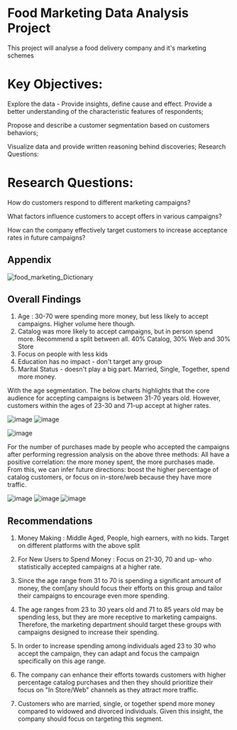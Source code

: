 # Food Marketing Data Analysis Project

This project will analyse a food delivery company and it's marketing schemes


# Key Objectives:

Explore the data - Provide insights, define cause and effect. Provide a better understanding of the characteristic features of respondents;

Propose and describe a customer segmentation based on customers behaviors;

Visualize data and provide written reasoning behind discoveries;
Research Questions:

# Research Questions:

How do customers respond to different marketing campaigns?

What factors influence customers to accept offers in various campaigns?

How can the company effectively target customers to increase acceptance rates in future campaigns?


## Appendix

![food_marketing_Dictionary](https://github.com/user-attachments/assets/8fdc77a3-8fcf-4f99-80ed-7132f7fc27b8)

## Overall Findings
1. Age : 30-70 were spending more money, but less likely to accept campaigns. Higher volume here though.
2. Catalog was more likely to accept campaigns, but in person spend more. Recommend a split between all. 40% Catalog, 30% Web and 30% Store
3. Focus on people with less kids
4. Education has no impact - don't target any group
5. Marital Status - doesn't play a big part. Married, Single, Together, spend more money.

With the age segmentation. The below charts highlights that the core audience for accepting campaigns is between 31-70 years old. However, customers within the ages of 23-30 and 71-up accept at higher rates.

   ![image](https://github.com/user-attachments/assets/b3fa3c44-cb0c-47b2-a167-2e9b57536f65)
   ![image](https://github.com/user-attachments/assets/43b60044-9c80-4927-9b4f-aff8a2b9defd)

   
   ![image](https://github.com/user-attachments/assets/c01e5ff6-d85c-4444-9240-cb3aad0ed7d1)

For the number of purchases made by people who accepted the campaigns after performing regression analysis on the above three methods:
All have a positive correlation: the more money spent, the more purchases made.
From this, we can infer future directions: boost the higher percentage of catalog customers, or focus on in-store/web because they have more traffic.

   ![image](https://github.com/user-attachments/assets/439ccd42-8264-46bd-b3fb-71cdc7be5c26)
   ![image](https://github.com/user-attachments/assets/4ac61011-3dd5-4de3-8fb4-50e3ba264b5b)
   ![image](https://github.com/user-attachments/assets/c6022c7e-49cc-487a-868c-afa8dd02df63)






## Recommendations

1. Money Making : Middle Aged, People, high earners, with no kids. Target on different platforms with the above split

2. For New Users to Spend Money : Focus on 21-30, 70 and up- who statistically accepted campaigns at a higher rate.

3. Since the age range from 31 to 70 is spending a significant amount of money, the com[any should focus their efforts on this group and tailor their campaigns to encourage even more spending.

4. The age ranges from 23 to 30 years old and 71 to 85 years old may be spending less, but they are more receptive to marketing campaigns. Therefore, the marketing department should target these groups with campaigns designed to increase their spending.

5. In order to increase spending among individuals aged 23 to 30 who accept the campaign, they can adapt and focus the campaign specifically on this age range.

6. The company can enhance their efforts towards customers with higher percentage catalog purchases and then they should prioritize their focus on "In Store/Web" channels as they attract more traffic.

7. Customers who are married, single, or together spend more money compared to widowed and divorced individuals. Given this insight, the company should focus on targeting this segment.
